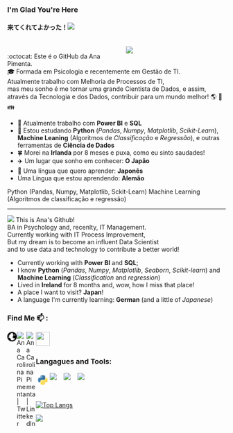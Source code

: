### I'm Glad You're Here 
#### 来てくれてよかった！<img src="https://media.giphy.com/media/fx2r3vaQmTFZlyoR2z/giphy.gif" width="80">

<br />
<img align='right' src="https://media.giphy.com/media/YlTdOo06ACyici7YJ5/giphy.gif" width="230">


:octocat: Este é o GitHub da Ana Pimenta.
<br />
:mortar_board: Formada em Psicologia e recentemente em Gestão de TI.
<br />
Atualmente trabalho com Melhoria de Processos de TI,
<br />
mas meu sonho é me tornar uma grande Cientista de Dados, e assim,
<br />
através da Tecnologia e dos Dados, contribuir para um mundo melhor! :earth_americas: :seedling: :family:


- 🔭 Atualmente trabalho com **Power BI** e **SQL**
- 🌱 Estou estudando **Python** (*Pandas*, *Numpy*, *Matplotlib*, *Scikit-Learn*), **Machine Leaning** (Algoritmos de *Classificação* e *Regressão*), e outras ferramentas de **Ciência de Dados**
- :four_leaf_clover: Morei na **Irlanda** por 8 meses e puxa, como eu sinto saudades!
- :airplane: Um lugar que sonho em conhecer: **O Japão**
- :crossed_flags: Uma língua que quero aprender: **Japonês**
- Uma Língua que estou aprendendo: **Alemão**

Python (Pandas, Numpy, Matplotlib, Sckit-Learn)
Machine Learning (Algoritmos de classificação e regressão)
*****

<img src="https://media.giphy.com/media/VgCDAzcKvsR6OM0uWg/giphy.gif" width="50">  This is Ana's Github!
<br />
BA in Psychology and, recenlty, IT Management.
<br />
Currently working with IT Process Improvement,
<br />
But my dream is to become an influent Data Scientist
<br />
and to use data and technology to contribute a better world!


- Currently working with **Power BI** and **SQL**;
- I know **Python** (*Pandas*, *Numpy*, *Matplotlib*, *Seaborn*, *Scikit-learn*) and **Machine Learning** (*Classification* and *regression*)
- Lived in **Ireland** for 8 months and, wow, how I miss that place!
- A place I want to visit? **Japan**!
- A language I'm currently learning: **German** (and a little of *Japanese*)

### Find Me 📫 :
[<img align="left" alt="anacarolpimenta.github.io" width="22px" src="https://raw.githubusercontent.com/iconic/open-iconic/master/svg/globe.svg" />][website]
[<img height="32" width="32" src="https://cdn.jsdelivr.net/npm/simple-icons@v3/icons/gmail.svg" />][gmail]
[<img align="left" alt="Ana Carolina Pimenta | Twitter" width="22px" src="https://cdn.jsdelivr.net/npm/simple-icons@v3/icons/twitter.svg" />][twitter]
[<img align="left" alt="Ana Carolina Pimenta | LinkedIn" width="22px" src="https://cdn.jsdelivr.net/npm/simple-icons@v3/icons/linkedin.svg" />][linkedin]


### Langagues and Tools:
<img align="left" width="32px" src="https://raw.githubusercontent.com/github/explore/80688e429a7d4ef2fca1e82350fe8e3517d3494d/topics/python/python.png" />
<img align="left" width="32px" src="https://cdn.jsdelivr.net/npm/simple-icons@v3/icons/microsoftsqlserver.svg" />
<img align="left" width="32px" src="https://cdn.jsdelivr.net/npm/simple-icons@v3/icons/powerbi.svg" />
<img align="left" width="32px" src="https://cdn.jsdelivr.net/npm/simple-icons@v3/icons/microsoftexcel.svg" />

<br />
<br />
<br />

[![Top Langs](https://github-readme-stats.vercel.app/api/top-langs/?username=anacarolpimenta&theme=dark)](https://github.com/anuraghazra/github-readme-stats)


![](https://img.shields.io/badge/Arigatou-%E3%81%82%E3%82%8A%E3%81%8C%E3%81%A8%E3%81%86-blueviolet?style=flat-square)




[website]: https://anacarolpimenta.github.io
[gmail]: mailto:aninhapimenta24@gmail.com
[twitter]: https://twitter.com/AnaCarolspv
[linkedin]: https://www.linkedin.com/in/ana-carolina-pimenta-vieira-5a58a143
